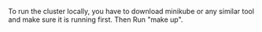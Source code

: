 To run the cluster locally, you have to download minikube or any similar tool and make sure it is running first. Then Run "make up".
